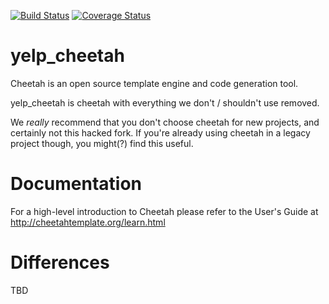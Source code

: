 [![Build Status](https://travis-ci.org/bukzor/yelp_cheetah.svg?branch=master)](https://travis-ci.org/bukzor/yelp_cheetah)
[![Coverage Status](https://img.shields.io/coveralls/bukzor/yelp_cheetah.svg?branch=master)](https://coveralls.io/r/bukzor/yelp_cheetah)

yelp_cheetah
============

Cheetah is an open source template engine and code generation tool.

yelp_cheetah is cheetah with everything we don't / shouldn't use removed.

We *really* recommend that you don't choose cheetah for new projects, and certainly not this hacked fork.
If you're already using cheetah in a legacy project though, you might(?) find this useful.

Documentation
================================================================================
For a high-level introduction to Cheetah please refer to the User's Guide
at http://cheetahtemplate.org/learn.html

Differences
================================================================================

TBD
